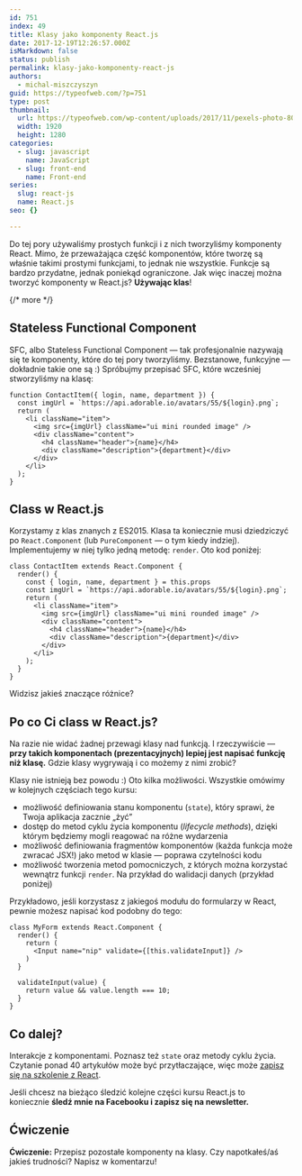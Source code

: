 ```yaml
---
id: 751
index: 49
title: Klasy jako komponenty React.js
date: 2017-12-19T12:26:57.000Z
isMarkdown: false
status: publish
permalink: klasy-jako-komponenty-react-js
authors:
  - michal-miszczyszyn
guid: https://typeofweb.com/?p=751
type: post
thumbnail:
  url: https://typeofweb.com/wp-content/uploads/2017/11/pexels-photo-80277.png
  width: 1920
  height: 1280
categories:
  - slug: javascript
    name: JavaScript
  - slug: front-end
    name: Front-end
series:
  slug: react-js
  name: React.js
seo: {}

---
```

Do tej pory używaliśmy prostych funkcji i z nich tworzyliśmy komponenty React. Mimo, że przeważająca część komponentów, które tworzę są właśnie takimi prostymi funkcjami, to jednak nie wszystkie. Funkcje są bardzo przydatne, jednak poniekąd ograniczone. Jak więc inaczej można tworzyć komponenty w React.js? <strong>Używając klas</strong>!

{/* more */}

<h2>Stateless Functional Component</h2>

SFC, albo Stateless Functional Component — tak profesjonalnie nazywają się te komponenty, które do tej pory tworzyliśmy. Bezstanowe, funkcyjne — dokładnie takie one są :) Spróbujmy przepisać SFC, które wcześniej stworzyliśmy na klasę:

<pre class="language-javascript"><code>function ContactItem({ login, name, department }) {
  const imgUrl = `https://api.adorable.io/avatars/55/${login}.png`;
  return (
    &lt;li className="item"&gt;
      &lt;img src={imgUrl} className="ui mini rounded image" /&gt;
      &lt;div className="content"&gt;
        &lt;h4 className="header"&gt;{name}&lt;/h4&gt;
        &lt;div className="description"&gt;{department}&lt;/div&gt;
      &lt;/div&gt;
    &lt;/li&gt;
  );
}</code></pre>

<h2>Class w React.js</h2>

Korzystamy z klas znanych z ES2015. Klasa ta koniecznie musi dziedziczyć po <code>React.Component</code> (lub <code>PureComponent</code> — o tym kiedy indziej). Implementujemy w niej tylko jedną metodę: <code>render</code>. Oto kod poniżej:

<pre class="language-javascript"><code>class ContactItem extends React.Component {
  render() {
    const { login, name, department } = this.props
    const imgUrl = `https://api.adorable.io/avatars/55/${login}.png`;
    return (
      &lt;li className="item"&gt;
        &lt;img src={imgUrl} className="ui mini rounded image" /&gt;
        &lt;div className="content"&gt;
          &lt;h4 className="header"&gt;{name}&lt;/h4&gt;
          &lt;div className="description"&gt;{department}&lt;/div&gt;
        &lt;/div&gt;
      &lt;/li&gt;
    );
  }
}</code></pre>

Widzisz jakieś znaczące różnice?

<h2>Po co Ci class w React.js?</h2>

Na razie nie widać żadnej przewagi klasy nad funkcją. I rzeczywiście — <strong>przy takich komponentach (prezentacyjnych) lepiej jest napisać funkcję niż klasę.</strong> Gdzie klasy wygrywają i co możemy z nimi zrobić?

Klasy nie istnieją bez powodu :) Oto kilka możliwości. Wszystkie omówimy w kolejnych częściach tego kursu:

<ul>
    <li>możliwość definiowania stanu komponentu (<code>state</code>), który sprawi, że Twoja aplikacja zacznie „żyć”</li>
    <li>dostęp do metod cyklu życia komponentu (<em>lifecycle methods</em>), dzięki którym będziemy mogli reagować na różne wydarzenia</li>
    <li>możliwość definiowania fragmentów komponentów (każda funkcja może zwracać JSX!) jako metod w klasie — poprawa czytelności kodu</li>
    <li>możliwość tworzenia metod pomocniczych, z których można korzystać wewnątrz funkcji <code>render</code>. Na przykład do walidacji danych (przykład poniżej)</li>
</ul>

Przykładowo, jeśli korzystasz z jakiegoś modułu do formularzy w React, pewnie możesz napisać kod podobny do tego:

<pre class="language-javascript"><code>class MyForm extends React.Component {
  render() {
    return (
      &lt;Input name="nip" validate={[this.validateInput]} /&gt;
    )
  }

  validateInput(value) {
    return value &amp;&amp; value.length === 10;
  }
}</code></pre>

<h2>Co dalej?</h2>

Interakcje z komponentami. Poznasz też <code>state</code> oraz metody cyklu życia. Czytanie ponad 40 artykułów może być przytłaczające, więc może <a href="https://szkolenia.typeofweb.com/" target="_blank">zapisz się na szkolenie z React</a>.

Jeśli chcesz na bieżąco śledzić kolejne części kursu React.js to koniecznie <strong>śledź mnie na Facebooku i zapisz się na newsletter.</strong>

<NewsletterForm />

<FacebookPageWidget />

<h2>Ćwiczenie</h2>

<strong>Ćwiczenie:</strong> Przepisz pozostałe komponenty na klasy. Czy napotkałeś/aś jakieś trudności? Napisz w komentarzu!
